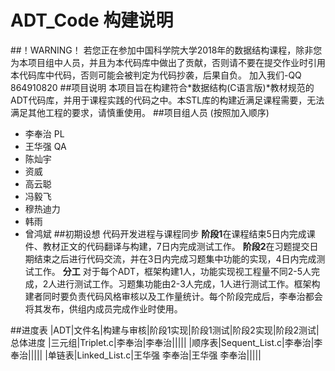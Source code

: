 # ADT_Code 构建说明
##！WARNING！
若您正在参加中国科学院大学2018年的数据结构课程，除非您为本项目组中人员，并且为本代码库中做出了贡献，否则请不要在提交作业时引用本代码库中代码，否则可能会被判定为代码抄袭，后果自负。
加入我们-QQ 864910820
##项目说明
本项目旨在构建符合*数据结构(C语言版)*教材规范的ADT代码库，并用于课程实践的代码之中。本STL库的构建近满足课程需要，无法满足其他工程的要求，请慎重使用。
##项目组人员
(按照加入顺序)
- 李奉治 PL
- 王华强 QA
- 陈灿宇
- 资威
- 高云聪
- 冯毅飞
- 穆热迪力
- 韩雨
- 曾鸿斌
##初期设想
代码开发进程与课程同步
**阶段1**在课程结束5日内完成课件、教材正文的代码翻译与构建，7日内完成测试工作。
**阶段2**在习题提交日期结束之后进行代码交流，并在3日内完成习题集中功能的实现，4日内完成测试工作。
**分工**
对于每个ADT，框架构建1人，功能实现视工程量不同2-5人完成，2人进行测试工作。习题集功能由2-3人完成，1人进行测试工作。框架构建者同时要负责代码风格审核以及工作量统计。每个阶段完成后，李奉治都会将其发布，供组内成员完成作业时使用。

##进度表
|ADT|文件名|构建与审核|阶段1实现|阶段1测试|阶段2实现|阶段2测试|总体进度
|三元组|Triplet.c|李奉治|李奉治|||||
|顺序表|Sequent_List.c|李奉治|李奉治|||||
|单链表|Linked_List.c|王华强 李奉治|王华强 李奉治|||||

